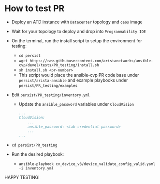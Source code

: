 # How to test PR

- Deploy an [ATD](http://testdrive.arista.com) instance with `Datacenter` topology and `ceos` image
- Wait for your topology to deploy and drop into `Programmability IDE`
- On the terminal, run the install script to setup the environment for testing:
  - `cd persist`
  - `wget https://raw.githubusercontent.com/aristanetworks/ansible-cvp/devel/tests/PR_testing/install.sh`
  - `sh install.sh <pr-number>`
  - This script would place the ansible-cvp PR code base under `persist/arista-ansible` and example playbooks under `persist/PR_testing/examples`
- Edit `persist/PR_testing/inventory.yml`
  - Update the `ansible_password` variables under `CloudVision`

    ```yaml
    ...
    CloudVision:
        ...
        ansible_password: <lab credential password>
        ...
    ...
    ```

- `cd persist/PR_testing`
- Run the desired playbook:
  - `ansible-playbook cv_device_v3/device_validate_config_valid.yaml -i inventory.yml`

HAPPY TESTING!
